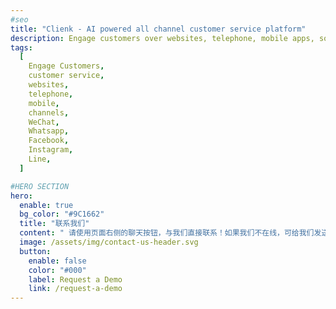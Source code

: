 ```yaml
---
#seo
title: "Clienk - AI powered all channel customer service platform"
description: Engage customers over websites, telephone, mobile apps, social media channels like WeChat, Whatsapp, Facebook, Instagram and many other popular messaging apps.
tags:
  [
    Engage Customers,
    customer service,
    websites,
    telephone,
    mobile,
    channels,
    WeChat,
    Whatsapp,
    Facebook,
    Instagram,
    Line,
  ]

#HERO SECTION
hero:
  enable: true
  bg_color: "#9C1662"
  title: "联系我们"
  content: " 请使用页面右侧的聊天按钮，与我们直接联系！如果我们不在线，可给我们发送电子邮件。<br><br> 我们的办公室位于上海市中心： <br><br> 地址: 上海市长宁区华山路868弄6号总统公寓D座B0室 <br> 上海昂兰信息科技有限公司 <br>"
  image: /assets/img/contact-us-header.svg
  button:
    enable: false
    color: "#000"
    label: Request a Demo
    link: /request-a-demo
---
```

